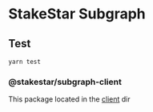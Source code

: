 # StakeStar Subgraph

## Test

```
yarn test
```

### @stakestar/subgraph-client

This package located in the [client](client/) dir
